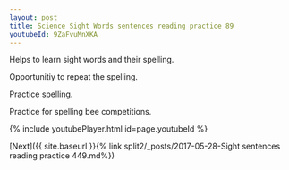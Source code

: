 ```yaml
---
layout: post
title: Science Sight Words sentences reading practice 89
youtubeId: 9ZaFvuMnXKA
---
```

 
 
Helps to learn sight words and their spelling.

Opportunitiy to repeat the spelling. 

Practice spelling. 
 
Practice for spelling bee competitions. 
 
{% include youtubePlayer.html id=page.youtubeId %}
 
 

[Next]({{ site.baseurl }}{% link  split2/_posts/2017-05-28-Sight sentences reading practice 449.md%})
 

